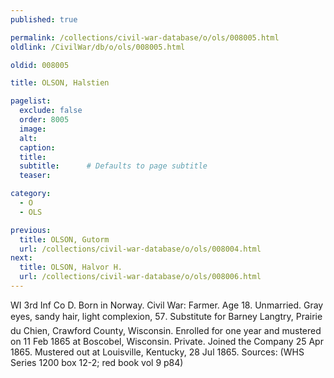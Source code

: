 ```yaml
---
published: true

permalink: /collections/civil-war-database/o/ols/008005.html
oldlink: /CivilWar/db/o/ols/008005.html

oldid: 008005

title: OLSON, Halstien

pagelist:
  exclude: false
  order: 8005
  image: 
  alt:
  caption:
  title:
  subtitle:      # Defaults to page subtitle
  teaser:

category: 
  - O 
  - OLS

previous:
  title: OLSON, Gutorm
  url: /collections/civil-war-database/o/ols/008004.html  
next:
  title: OLSON, Halvor H.
  url: /collections/civil-war-database/o/ols/008006.html   
---
```

WI 3rd Inf Co D. Born in Norway. Civil War: Farmer. Age 18. Unmarried. Gray eyes, sandy hair, light complexion, 5&#146;7&#148;. Substitute for Barney Langtry, Prairie du Chien, Crawford County, Wisconsin. Enrolled for one year and mustered on 11 Feb 1865 at Boscobel, Wisconsin. Private. Joined the Company 25 Apr 1865. Mustered out at Louisville, Kentucky, 28 Jul 1865. Sources: (WHS Series 1200 box 12-2; red book vol 9 p84)